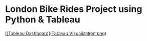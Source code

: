 # London Bike Rides Project using Python & Tableau

[![Tableau Dashboard](Tableau Vizualization.png)](https://public.tableau.com/shared/CPG8F6J62?:display_count=n&:origin=viz_share_link)


